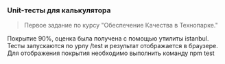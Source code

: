 ### Unit-тесты для калькулятора

>Первое задание по курсу "Обеспечение Качества в Технопарке."

Покрытие 90%, оценка была получена с помощью утилиты istanbul.
Тесты запускаются по урлу /test и результат отображается в браузере. Для отображения покрытия необходимо выполнить команду npm test
